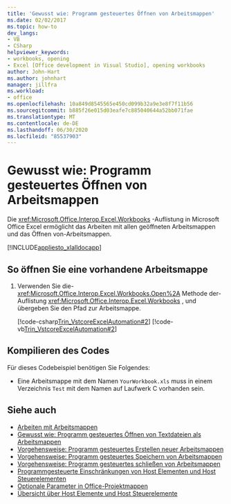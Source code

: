 ```yaml
---
title: 'Gewusst wie: Programm gesteuertes Öffnen von Arbeitsmappen'
ms.date: 02/02/2017
ms.topic: how-to
dev_langs:
- VB
- CSharp
helpviewer_keywords:
- workbooks, opening
- Excel [Office development in Visual Studio], opening workbooks
author: John-Hart
ms.author: johnhart
manager: jillfra
ms.workload:
- office
ms.openlocfilehash: 10a849d8545565e450cd099b32a9e3e8f7f11b56
ms.sourcegitcommit: b885f26e015d03eafe7c885040644a52bb071fae
ms.translationtype: MT
ms.contentlocale: de-DE
ms.lasthandoff: 06/30/2020
ms.locfileid: "85537903"
---
```

# <a name="how-to-programmatically-open-workbooks"></a>Gewusst wie: Programm gesteuertes Öffnen von Arbeitsmappen
  Die <xref:Microsoft.Office.Interop.Excel.Workbooks> -Auflistung in Microsoft Office Excel ermöglicht das Arbeiten mit allen geöffneten Arbeitsmappen und das Öffnen von-Arbeitsmappen.

 [!INCLUDE[appliesto_xlalldocapp](../vsto/includes/appliesto-xlalldocapp-md.md)]

## <a name="to-open-an-existing-workbook"></a>So öffnen Sie eine vorhandene Arbeitsmappe

1. Verwenden Sie die- <xref:Microsoft.Office.Interop.Excel.Workbooks.Open%2A> Methode der-Auflistung <xref:Microsoft.Office.Interop.Excel.Workbooks> , und übergeben Sie den Pfad zur Arbeitsmappe.

     [!code-csharp[Trin_VstcoreExcelAutomation#2](../vsto/codesnippet/CSharp/Trin_VstcoreExcelAutomationCS/Sheet1.cs#2)]
     [!code-vb[Trin_VstcoreExcelAutomation#2](../vsto/codesnippet/VisualBasic/Trin_VstcoreExcelAutomation/Sheet1.vb#2)]

## <a name="compile-the-code"></a>Kompilieren des Codes
 Für dieses Codebeispiel benötigen Sie Folgendes:

- Eine Arbeitsmappe mit dem Namen `YourWorkbook.xls` muss in einem Verzeichnis `Test` mit dem Namen auf Laufwerk C vorhanden sein.

## <a name="see-also"></a>Siehe auch
- [Arbeiten mit Arbeitsmappen](../vsto/working-with-workbooks.md)
- [Gewusst wie: Programm gesteuertes Öffnen von Textdateien als Arbeitsmappen](../vsto/how-to-programmatically-open-text-files-as-workbooks.md)
- [Vorgehensweise: Programm gesteuertes Erstellen neuer Arbeitsmappen](../vsto/how-to-programmatically-create-new-workbooks.md)
- [Vorgehensweise: Programm gesteuertes Speichern von Arbeitsmappen](../vsto/how-to-programmatically-save-workbooks.md)
- [Vorgehensweise: Programm gesteuertes schließen von Arbeitsmappen](../vsto/how-to-programmatically-close-workbooks.md)
- [Programmgesteuerte Einschränkungen von Host Elementen und Host Steuerelementen](../vsto/programmatic-limitations-of-host-items-and-host-controls.md)
- [Optionale Parameter in Office-Projektmappen](../vsto/optional-parameters-in-office-solutions.md)
- [Übersicht über Host Elemente und Host Steuerelemente](../vsto/host-items-and-host-controls-overview.md)
